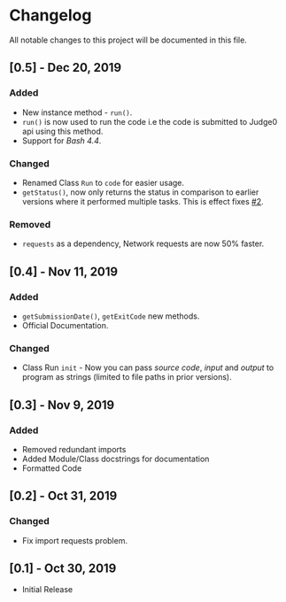 # Changelog

All notable changes to this project will be documented in this file.


## [0.5] - Dec 20, 2019

### Added

- New instance method - `run()`.
- `run()` is now used to run the code i.e the code is submitted to Judge0 api using this method.
- Support for *Bash 4.4*.

### Changed
- Renamed Class `Run` to `code` for easier usage.
- `getStatus()`, now only returns the status in comparison to earlier versions where it performed multiple tasks.
This is effect fixes [#2](https://github.com/codeclassroom/CodeRunner/issues/2).

### Removed
 - `requests` as a dependency, Network requests are now 50% faster.


## [0.4] - Nov 11, 2019

### Added

- `getSubmissionDate()`, `getExitCode` new methods.
- Official Documentation.

### Changed

- Class Run `init` - Now you can pass _source code_, _input_ and _output_ to program as strings (limited to file paths in prior versions).


## [0.3] - Nov 9, 2019

### Added

- Removed redundant imports
- Added Module/Class docstrings for documentation
- Formatted Code


## [0.2] - Oct 31, 2019

### Changed

- Fix import requests problem.


## [0.1] - Oct 30, 2019
- Initial Release